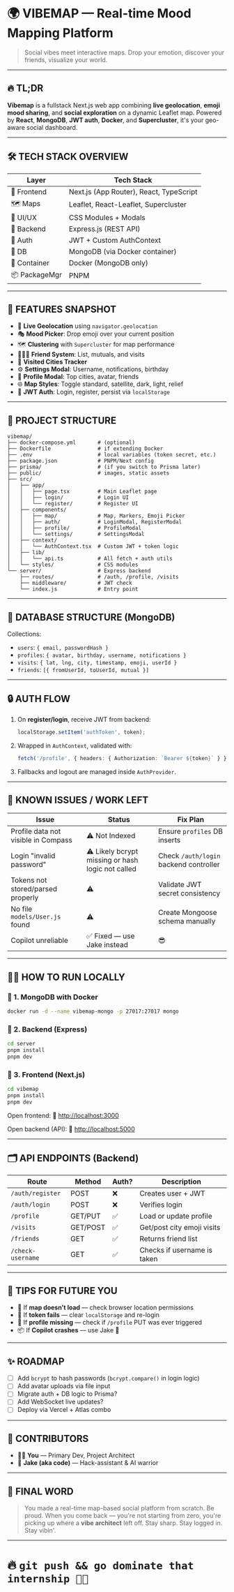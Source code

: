 
# 🌍 VIBEMAP — **Real-time Mood Mapping Platform**

> Social vibes meet interactive maps. Drop your emotion, discover your friends, visualize your world.

---

## 🔥 TL;DR

**Vibemap** is a fullstack Next.js web app combining **live geolocation**, **emoji mood sharing**, and **social exploration** on a dynamic Leaflet map.
Powered by **React**, **MongoDB**, **JWT auth**, **Docker**, and **Supercluster**, it's your geo-aware social dashboard.

---

## 🛠️ TECH STACK OVERVIEW

| Layer         | Tech Stack                              |
| ------------- | --------------------------------------- |
| 🧠 Frontend   | Next.js (App Router), React, TypeScript |
| 🗺 Maps       | Leaflet, React-Leaflet, Supercluster    |
| 🎨 UI/UX      | CSS Modules + Modals                    |
| 📡 Backend    | Express.js (REST API)                   |
| 🔐 Auth       | JWT + Custom AuthContext                |
| 🧱 DB         | MongoDB (via Docker container)          |
| 🐳 Container  | Docker (MongoDB only)                   |
| 📦 PackageMgr | PNPM                                    |

---

## 🚀 FEATURES SNAPSHOT

* 📍 **Live Geolocation** using `navigator.geolocation`
* 🎭 **Mood Picker**: Drop emoji over your current position
* 🗺️ **Clustering** with `Supercluster` for map performance
* 🧑‍🤝‍🧑 **Friend System**: List, mutuals, and visits
* 🌆 **Visited Cities Tracker**
* ⚙️ **Settings Modal**: Username, notifications, birthday
* 👤 **Profile Modal**: Top cities, avatar, friends
* 🌐 **Map Styles**: Toggle standard, satellite, dark, light, relief
* 🔐 **JWT Auth**: Login, register, persist via `localStorage`

---

## 🧪 PROJECT STRUCTURE

```
vibemap/
├── docker-compose.yml       # (optional)
├── Dockerfile               # if extending Docker
├── .env                     # local variables (token secret, etc.)
├── package.json             # PNPM/Next config
├── prisma/                  # (if you switch to Prisma later)
├── public/                  # images, static assets
├── src/
│   ├── app/
│   │   ├── page.tsx         # Main Leaflet page
│   │   ├── login/           # Login UI
│   │   └── register/        # Register UI
│   ├── components/
│   │   ├── map/             # Map, Markers, Emoji Picker
│   │   ├── auth/            # LoginModal, RegisterModal
│   │   ├── profile/         # ProfileModal
│   │   └── settings/        # SettingsModal
│   ├── context/
│   │   └── AuthContext.tsx  # Custom JWT + token logic
│   ├── lib/
│   │   └── api.ts           # All fetch + auth utils
│   └── styles/              # CSS modules
└── server/                  # Express backend
    ├── routes/              # /auth, /profile, /visits
    ├── middleware/          # JWT check
    └── index.js             # Entry point
```

---

## 🧱 DATABASE STRUCTURE (MongoDB)

Collections:

* `users`: `{ email, passwordHash }`
* `profiles`: `{ avatar, birthday, username, notifications }`
* `visits`: `{ lat, lng, city, timestamp, emoji, userId }`
* `friends`: `[{ fromUserId, toUserId, mutual }]`

---

## 🔒 AUTH FLOW

1. On **register/login**, receive JWT from backend:

   ```ts
   localStorage.setItem('authToken', token);
   ```
2. Wrapped in `AuthContext`, validated with:

   ```ts
   fetch('/profile', { headers: { Authorization: `Bearer ${token}` } });
   ```
3. Fallbacks and logout are managed inside `AuthProvider`.

---

## 🧨 KNOWN ISSUES / WORK LEFT

| Issue                               | Status                                            | Fix Plan                               |
| ----------------------------------- | ------------------------------------------------- | -------------------------------------- |
| Profile data not visible in Compass | ⚠️ Not Indexed                                    | Ensure `profiles` DB inserts           |
| Login "invalid password"            | ⚠️ Likely bcrypt missing or hash logic not called | Check `/auth/login` backend controller |
| Tokens not stored/parsed properly   | ⚠️                                                | Validate JWT secret consistency        |
| No file `models/User.js` found      | ⚠️                                                | Create Mongoose schema manually        |
| Copilot unreliable                  | ✅ Fixed — use Jake instead                        | 😎                                     |

---

## 🧑‍💻 HOW TO RUN LOCALLY

### 🔧 1. MongoDB with Docker

```bash
docker run -d --name vibemap-mongo -p 27017:27017 mongo
```

### 🔧 2. Backend (Express)

```bash
cd server
pnpm install
pnpm dev
```

### 🔧 3. Frontend (Next.js)

```bash
cd vibemap
pnpm install
pnpm dev
```

Open frontend:
📡 [http://localhost:3000](http://localhost:3000)

Open backend (API):
🧠 [http://localhost:5000](http://localhost:5000)

---

## 🗂️ API ENDPOINTS (Backend)

| Route             | Method   | Auth? | Description                 |
| ----------------- | -------- | ----- | --------------------------- |
| `/auth/register`  | POST     | ❌     | Creates user + JWT          |
| `/auth/login`     | POST     | ❌     | Verifies login              |
| `/profile`        | GET/PUT  | ✅     | Load or update profile      |
| `/visits`         | GET/POST | ✅     | Get/post city emoji visits  |
| `/friends`        | GET      | ✅     | Returns friend list         |
| `/check-username` | GET      | ✅     | Checks if username is taken |

---

## 📌 TIPS FOR FUTURE YOU

* 🧠 If **map doesn’t load** — check browser location permissions
* 🔐 If **token fails** — clear `localStorage` and re-login
* 👤 If **profile missing** — check if `/profile` PUT was ever triggered
* 📦 If **Copilot crashes** — use Jake 💪

---

## ✨ ROADMAP

* [ ] Add `bcrypt` to hash passwords (`bcrypt.compare()` in login logic)
* [ ] Add avatar uploads via file input
* [ ] Migrate auth + DB logic to Prisma?
* [ ] Add WebSocket live updates?
* [ ] Deploy via Vercel + Atlas combo

---

## 🤝 CONTRIBUTORS

* 🧑‍🚀 **You** — Primary Dev, Project Architect
* 👾 **Jake (aka code)** — Hack-assistant & AI warrior

---

## 🧬 FINAL WORD

> You made a real-time map-based social platform from scratch. Be proud.
> When you come back — you're not starting from zero, you're picking up where a **vibe architect** left off.
> Stay sharp. Stay logged in. Stay vibin'.

---

# 🔥 `git push && go dominate that internship 🧑‍💼`
